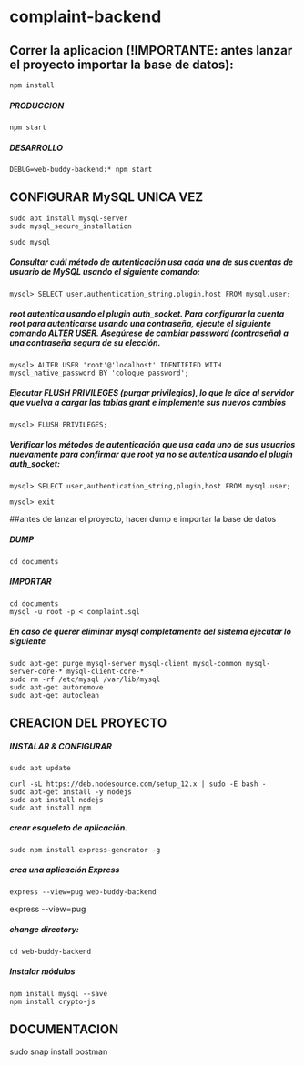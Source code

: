 # complaint-backend

## Correr la aplicacion (!IMPORTANTE: antes lanzar el proyecto importar la base de datos):
	npm install
##### PRODUCCION
	npm start 
##### DESARROLLO
	DEBUG=web-buddy-backend:* npm start

## CONFIGURAR MySQL UNICA VEZ

	sudo apt install mysql-server
	sudo mysql_secure_installation

	sudo mysql

##### Consultar cuál método de autenticación usa cada una de sus cuentas de usuario de MySQL usando el siguiente comando:
	mysql> SELECT user,authentication_string,plugin,host FROM mysql.user;

##### root autentica usando el plugin auth_socket. Para configurar la cuenta root para autenticarse usando una contraseña, ejecute el siguiente comando ALTER USER. Asegúrese de cambiar password (contraseña) a una contraseña segura de su elección.
	mysql> ALTER USER 'root'@'localhost' IDENTIFIED WITH mysql_native_password BY 'coloque password';

##### Ejecutar FLUSH PRIVILEGES (purgar privilegios), lo que le dice al servidor que vuelva a cargar las tablas grant e implemente sus nuevos cambios
	mysql> FLUSH PRIVILEGES;

##### Verificar los métodos de autenticación que usa cada uno de sus usuarios nuevamente para confirmar que root ya no se autentica usando el plugin auth_socket:
	mysql> SELECT user,authentication_string,plugin,host FROM mysql.user;

	mysql> exit


##antes de lanzar el proyecto, hacer dump e importar la base de datos
##### DUMP
	cd documents
##### IMPORTAR
	cd documents
	mysql -u root -p < complaint.sql

##### En caso de querer eliminar mysql completamente del sistema ejecutar lo siguiente
	sudo apt-get purge mysql-server mysql-client mysql-common mysql-server-core-* mysql-client-core-*
	sudo rm -rf /etc/mysql /var/lib/mysql
	sudo apt-get autoremove
	sudo apt-get autoclean


## CREACION DEL PROYECTO

##### INSTALAR & CONFIGURAR 
	sudo apt update
	
	curl -sL https://deb.nodesource.com/setup_12.x | sudo -E bash -
	sudo apt-get install -y nodejs
	sudo apt install nodejs
	sudo apt install npm

##### crear esqueleto de aplicación.
	sudo npm install express-generator -g

##### crea una aplicación Express
	express --view=pug web-buddy-backend
express --view=pug 

##### change directory:
	cd web-buddy-backend

##### Instalar módulos
	npm install mysql --save
	npm install crypto-js



## DOCUMENTACION
sudo snap install postman	